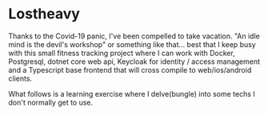 # Lostheavy

Thanks to the Covid-19 panic, I've been compelled to take vacation. "An idle mind is the devil's workshop" or something like that... best that I keep busy with this small fitness tracking project where I can work with Docker, Postgresql, dotnet core web api, Keycloak for identity / access management and a Typescript base frontend that will cross compile to web/ios/android clients.

What follows is a learning exercise where I delve(bungle) into some techs I don't normally get to use.

